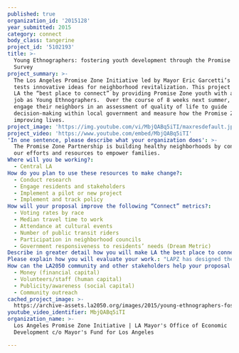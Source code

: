 ```yaml
---
published: true
organization_id: '2015128'
year_submitted: 2015
category: connect
body_class: tangerine
project_id: '5102193'
title: >-
  Young Ethnographers: fostering youth development through the Promise Zone
  Survey
project_summary: >-
  The Los Angeles Promise Zone Initiative led by Mayor Eric Garcetti’s Office
  tests innovative ideas for neighborhood revitalization. This project will make
  LA the “best place to connect” by providing Promise Zone youth with a summer
  job as Young Ethnographers.  Over the course of 8 weeks next summer, they will
  engage their neighbors in an assessment of quality of life to guide
  decision-making within local government and measure how the Promise Zone is
  improving lives.
project_image: 'https://img.youtube.com/vi/MbjQABq5iTI/maxresdefault.jpg'
project_video: 'https://www.youtube.com/embed/MbjQABq5iTI'
'In one sentence, please describe what your organization does': >-
  The Promise Zone Partnership is building healthy neighborhoods by connecting
  our efforts and resources to empower families.
Where will you be working?:
  - Central LA
How do you plan to use these resources to make change?:
  - Conduct research
  - Engage residents and stakeholders
  - Implement a pilot or new project
  - Implement and track policy
How will your proposal improve the following “Connect” metrics?:
  - Voting rates by race
  - Median travel time to work
  - Attendance at cultural events
  - Number of public transit riders
  - Participation in neighborhood councils
  - Government responsiveness to residents’ needs (Dream Metric)
Describe in greater detail how you will make LA the best place to connect.: "The Los Angeles Promise Zone initiative led by the Mayor’s office tests innovative ideas for neighborhood revitalization. We connect sectors that typically work in silos, including education, housing, safety, economic development, and civic engagement. As such, it is the perfect vehicle to make LA the best place to connect. How? By engaging neighborhood youth as “Young Ethnographers” trained in civic engagement, community research and social justice. The Promise Zone Young Ethnographers will have leadership roles in connecting their neighbors, peers, and families with city government, while helping local government become more responsive to community hopes, dreams, and needs. \r\n\r\nThe Los Angeles Promise Zone (LAPZ) in Central Los Angeles is rich in cultural assets, but faces challenges related to urban poverty. Promise Zone communities include Hollywood, East Hollywood, Thai Town, Little Armenia, Koreatown and Pico Union/Westlake. 35% of LAPZ residents live in poverty, so these neighborhoods face related challenges like low educational attainment and high crime. At the same time, they offer a wealth of culture and history, with residents eager to contribute to their community’s transformation.\r\n\r\nThe LAPZ will make LA the best place to connect by providing Promise Zone youth with a summer job as Young Ethnographers to engage their neighbors in an assessment of quality of life to guide decision-making within local government and measure how the Promise Zone is improving lives. Young Ethnographers will collect first-hand accounts from PZ residents, businesses, and community leaders to prioritize their needs. They will connect residents with local government and promote a space for dialogue and participatory planning efforts to support the revitalization of the Promise Zone. \r\n\r\nWe will incorporate youth empowerment by introducing the cultural and political significance of the PZ’s diverse neighborhoods to our Young Ethnographers. By working in and learning more about the neighborhoods in which they live, each participant builds a layer of professional and personal investment. Youth that participate in this program are scholars, scientists, artists, athletes and activists in their own respect - full of untapped potential. LA2050 will unleash this potential by connecting youth to community-based work that will create long-term policy and advocacy solutions for our great city. "
Please explain how you will evaluate your work.: "LAPZ has designed the following project goals and outcomes to guide evaluation. These ensure we meet our overarching goal of connecting residents to local government to increase government responsiveness to community needs.\r\n \r\nProject Goals:\r\nCreate a Promise Zone leadership development and civic engagement program \r\nAssess residents’ attitudes about quality of life in their neighborhood and identify neighborhood needs\r\nDevelop policy and program recommendations for local government to implement\r\nDevelop a multi-lingual survey instrument and playbook used by communities across the region\r\n\r\nProject Outcomes:\r\nA high quality, unique summer training and employment experience for 29 young PZ residents\r\nA successful survey administration effort yielding at least 1,800  surveys\r\nA policy and program recommendation report based on the resident survey\r\nA replicable survey instrument\r\nA playbook of community development and youth empowerment best practices and strategies \r\n"
How can the LA2050 community and other stakeholders help your proposal succeed?:
  - Money (financial capital)
  - Volunteers/staff (human capital)
  - Publicity/awareness (social capital)
  - Community outreach
cached_project_image: >-
  https://archive-assets.la2050.org/images/2015/young-ethnographers-fostering-youth-development-through-the-promise-zone-survey/img.youtube.com/vi/MbjQABq5iTI/maxresdefault.jpg
youtube_video_identifier: MbjQABq5iTI
organization_name: >-
  Los Angeles Promise Zone Initiative | LA Mayor's Office of Economic
  Development c/o Mayor's Fund for Los Angeles

---
```

